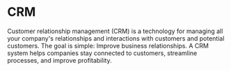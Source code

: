 # CRM
Customer relationship management (CRM) is a technology for managing all your company's relationships and interactions with customers and potential customers. 
The goal is simple: Improve business relationships. A CRM system helps companies stay connected to customers, streamline processes, and improve profitability.
